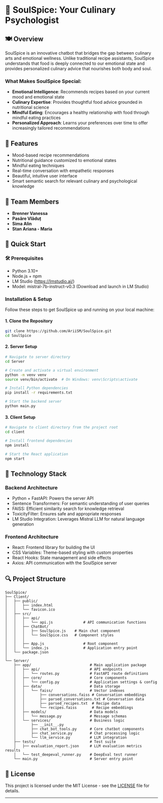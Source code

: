 # 🌿 SoulSpice: Your Culinary Psychologist

## 🍽️ Overview

SoulSpice is an innovative chatbot that bridges the gap between culinary arts and emotional wellness. Unlike traditional recipe assistants, SoulSpice understands that food is deeply connected to our emotional state and provides personalized culinary advice that nourishes both body and soul.

### What Makes SoulSpice Special:

- **Emotional Intelligence**: Recommends recipes based on your current mood and emotional state
- **Culinary Expertise**: Provides thoughtful food advice grounded in nutritional science
- **Mindful Eating**: Encourages a healthy relationship with food through mindful eating practices
- **Personalized Approach**: Learns your preferences over time to offer increasingly tailored recommendations

## 🌟 Features

- Mood-based recipe recommendations
- Nutritional guidance customized to emotional states
- Mindful eating techniques
- Real-time conversation with empathetic responses
- Beautiful, intuitive user interface
- Smart semantic search for relevant culinary and psychological knowledge

## 👥 Team Members

- **Brenner Vanessa** 
- **Pasăre Vlăduț** 
- **Sima Alin** 
- **Stan Ariana - Maria**
 


## 🚀 Quick Start

### 🛠️ Prerequisites
- Python 3.10+
- Node.js + npm
- LM Studio (https://lmstudio.ai/)
- Model: mistral-7b-instruct-v0.3 (Download and launch in LM Studio)

### Installation & Setup

Follow these steps to get SoulSpice up and running on your local machine:
#### 1. Clone the Repository
   ```bash
   git clone https://github.com/AriiSM/SoulSpice.git
   cd SoulSpice
   ```


#### 2.  Server Setup
   ``` bash
   # Navigate to server directory
   cd Server

   # Create and activate a virtual environment
   python -m venv venv
   source venv/bin/activate  # On Windows: venv\Scripts\activate

   # Install Python dependencies
   pip install -r requirements.txt

   # Start the backend server
   python main.py
   ```

#### 3. Client Setup
   ```bash
   # Navigate to client directory from the project root
   cd client

   # Install frontend dependencies
   npm install

   # Start the React application
   npm start
   ```


## 🔮 Technology Stack

### Backend Architecture
- Python + FastAPI: Powers the server API
- Sentence Transformers: For semantic understanding of user queries
- FAISS: Efficient similarity search for knowledge retrieval
- ToxicityFilter: Ensures safe and appropriate responses
- LM Studio Integration: Leverages Mistral LLM for natural language generation

### Frontend Architecture
- React: Frontend library for building the UI
- CSS Variables: Theme-based styling with custom properties
- React Hooks: State management and side effects
- Axios: API communication with the SoulSpice server


## 🔍 Project Structure
```text
SoulSpice/
├── Client/
│   ├── public/
│   │   ├── index.html
│   │   └── favicon.ico
│   ├── src/
│   │   ├── api/
│   │   │   └── api.js              # API communication functions
│   │   ├── ChatBot/
│   │   │   ├── SoulSpice.js    # Main chat component
│   │   │   └── SoulSpice.css   # Component styles    
│   │   │       
│   │   ├── App.js                  # Root component
│   │   └── index.js                # Application entry point
│   └── package.json
│
└── Server/
    ├── app/                           # Main application package
    │   ├── api/                       # API endpoints
    │   │   └── routes.py              # FastAPI route definitions
    │   ├── core/                      # Core components
    │   │   └── config.py              # Application settings & config
    │   ├── data/                      # Data storage
    │   │   └── faiss/                 # Vector indexes
    │   │       ├── conversations.faiss # Conversation embeddings
    │   │       ├── parsed_conversations.txt # Conversation data
    │   │       ├── parsed_recipes.txt  # Recipe data
    │   │       └── recipes.faiss       # Recipe embeddings
    │   ├── models/                    # Data models
    │   │   └── message.py             # Message schemas
    │   └── services/                  # Business logic
    │       ├── __init__.py
    │       ├── chat_bot_tools.py      # Core chatbot components
    │       ├── chat_service.py        # Chat processing logic
    │       └── llm_service.py         # LLM integration
    ├── tests/                         # Test suite
    │   ├── evaluation_report.json     # LLM evaluation metrics results
    │   └── test_deepeval_runner.py    # DeepEval test runner
    └── main.py                        # Server entry point
```

## 📝 License

This project is licensed under the MIT License - see the [LICENSE](LICENSE) file for details.

---